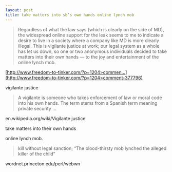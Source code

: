 ```yaml
---
layout: post
title: take matters into sb’s own hands online lynch mob
---
```


>Regardless of what the law says (which is clearly on the side of MD), the widespread online support for the leak seems to me to indicate a desire to live in a society where a company like MD is more clearly illegal. This is vigilante justice at work; our legal system as a whole has let us down, so one or two anonymous individuals decided to take matters into their own hands — to the joy and entertainment of the online lynch mob.

  

[http://www.freedom-to-tinker.com/?p=1204>commen...](http://www.freedom-to-tinker.com/?p=1204>comment-377796)

vigilante justice

>A vigilante is someone who takes enforcement of law or moral code into his own hands. The term stems from a Spanish term meaning private security …

  en.wikipedia.org/wiki/Vigilante justice

take matters into their own hands

online lynch mob.

>kill without legal sanction; “The blood-thirsty mob lynched the alleged killer of the child”

  wordnet.princeton.edu/perl/webwn
